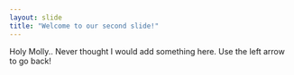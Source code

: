 ```yaml
---
layout: slide
title: "Welcome to our second slide!"
---
```

Holy Molly.. Never thought I would add something here. 
Use the left arrow to go back!
